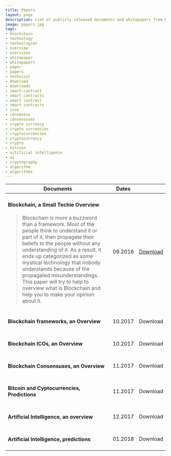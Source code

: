 ```yaml
---
title: Papers
layout: page
description: List of publicly released documents and whitepapers from Romain Claret.
image: papers.jpg
tags:
- blockchain
- technology
- technologies
- overview
- overviews
- whitepaper
- whitepapers
- paper
- papers
- technical
- download
- downloads
- smart-contract
- smart-contracts
- smart contract
- smart contracts
- icos
- consensus
- consensuses
- crypto currency
- crypto currencies
- cryptocurrencies
- cryptocurrency
- crypto
- bitcoin
- artificial intelligence
- ai
- cryptography
- algorithm
- algorithms
---
```


<section>
	<div class="table-wrapper">
		<table class="alt">
			<thead>
				<tr>
					<th>Documents</th>
					<th>Dates</th>
					<th></th>
				</tr>
			</thead>
			<tbody>
				<tr>
					<td><h4>Blockchain, a Small Techie Overview</h4>
					<blockquote>Blockchain is more a buzzword than a framework. Most of the people think to understand it or part of it, then propagate their beliefs to the people without any understanding of it. As a result, it ends up categorized as some mystical technology that nobody understands because of the propagated misunderstandings. This paper will try to help to overview what is Blockchain and help you to make your opinion about it.</blockquote></td>
					<td>09.2016</td>
					<td><a href="/assets/documents/en_paper_blockchain_small_techie_overview.pdf" class="button special">Download</a></td>
				</tr>
				<tr>
					<td><h4>Blockchain frameworks, an Overview</h4>
					<blockquote></blockquote></td>
					<td>10.2017</td>
					<td><span class="button special disabled">Download</span></td>
				</tr>
				<tr>
					<td><h4>Blockchain ICOs, an Overview</h4>
					<blockquote></blockquote></td>
					<td>10.2017</td>
					<td><span class="button special disabled">Download</span></td>
				</tr>
				<tr>
					<td><h4>Blockchain Consensuses, an Overview</h4>
					<blockquote></blockquote></td>
					<td>11.2017</td>
					<td><span class="button special disabled">Download</span></td>
				</tr>
				<tr>
					<td><h4>Bitcoin and Cyptocurrencies, Predictions</h4>
					<blockquote></blockquote></td>
					<td>11.2017</td>
					<td><span class="button special disabled">Download</span></td>
				</tr>
				<tr>
					<td><h4>Artificial Intelligence, an overview</h4>
					<blockquote></blockquote></td>
					<td>12.2017</td>
					<td><span class="button special disabled">Download</span></td>
				</tr>
				<tr>
					<td><h4>Artificial Intelligence, predictions</h4>
					<blockquote></blockquote></td>
					<td>01.2018</td>
					<td><span class="button special disabled">Download</span></td>
				</tr>
			</tbody>
		</table>
	</div>
</section>




